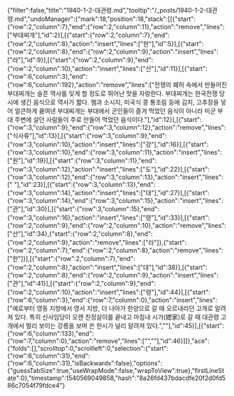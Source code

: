 {"filter":false,"title":"1940-1-2-대관령.md","tooltip":"/_posts/1940-1-2-대관령.md","undoManager":{"mark":18,"position":18,"stack":[[{"start":{"row":2,"column":7},"end":{"row":2,"column":11},"action":"remove","lines":["부대찌개"],"id":2}],[{"start":{"row":2,"column":7},"end":{"row":2,"column":8},"action":"insert","lines":["한"],"id":5}],[{"start":{"row":2,"column":8},"end":{"row":2,"column":9},"action":"insert","lines":["라"],"id":9}],[{"start":{"row":2,"column":9},"end":{"row":2,"column":10},"action":"insert","lines":["산"],"id":11}],[{"start":{"row":6,"column":3},"end":{"row":6,"column":192},"action":"remove","lines":["전쟁의 폐허 속에서 만들어진 부대찌개는 슬픈 역사를 잊게 할 정도로 뛰어난 맛을 자랑한다. 부대찌개는 한국전쟁 당시에 생긴 음식으로 역사가 짧다. 햄과 소시지, 미국식 콩 통조림 등에 김치, 고추장을 넣어 얼큰하게 끓여낸 부대찌개는 부대에서 군인들이 즐겨 먹었던 음식이 아니라 미군 부대 주변에 살던 사람들이 주로 만들어 먹었던 음식이다."],"id":12}],[{"start":{"row":3,"column":9},"end":{"row":3,"column":12},"action":"remove","lines":["식사류"],"id":13}],[{"start":{"row":3,"column":9},"end":{"row":3,"column":10},"action":"insert","lines":["강"],"id":16}],[{"start":{"row":3,"column":10},"end":{"row":3,"column":11},"action":"insert","lines":["원"],"id":19}],[{"start":{"row":3,"column":11},"end":{"row":3,"column":12},"action":"insert","lines":["도"],"id":22}],[{"start":{"row":3,"column":12},"end":{"row":3,"column":13},"action":"insert","lines":[" "],"id":23}],[{"start":{"row":3,"column":13},"end":{"row":3,"column":14},"action":"insert","lines":["대"],"id":27}],[{"start":{"row":3,"column":14},"end":{"row":3,"column":15},"action":"insert","lines":["관"],"id":30}],[{"start":{"row":3,"column":15},"end":{"row":3,"column":16},"action":"insert","lines":["령"],"id":33}],[{"start":{"row":2,"column":9},"end":{"row":2,"column":10},"action":"remove","lines":["산"],"id":34},{"start":{"row":2,"column":8},"end":{"row":2,"column":9},"action":"remove","lines":["라"]},{"start":{"row":2,"column":7},"end":{"row":2,"column":8},"action":"remove","lines":["한"]}],[{"start":{"row":2,"column":7},"end":{"row":2,"column":8},"action":"insert","lines":["대"],"id":38}],[{"start":{"row":2,"column":8},"end":{"row":2,"column":9},"action":"insert","lines":["관"],"id":41}],[{"start":{"row":2,"column":9},"end":{"row":2,"column":10},"action":"insert","lines":["령"],"id":44}],[{"start":{"row":6,"column":3},"end":{"row":7,"column":0},"action":"insert","lines":["예로부터 영동 지방에서 영서 지방, 더 나아가 한양으로 갈 때 오르내리던 고개로 알려져 있다. 특히 신사임당이 오랜 친정살이를 끝내고 마침내 시가(媤家)로 갈 때 대관령 고개에서 멀리 보이는 강릉을 보며 쓴 한시가 널리 알려져 있다.",""],"id":45}],[{"start":{"row":6,"column":133},"end":{"row":7,"column":0},"action":"remove","lines":["",""],"id":46}]]},"ace":{"folds":[],"scrolltop":0,"scrollleft":0,"selection":{"start":{"row":6,"column":31},"end":{"row":6,"column":31},"isBackwards":false},"options":{"guessTabSize":true,"useWrapMode":false,"wrapToView":true},"firstLineState":0},"timestamp":1540569049858,"hash":"8a26fd437bdacdfe20f2d0fd586c7054f79fdce4"}